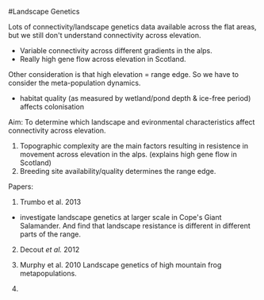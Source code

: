 #Landscape Genetics

Lots of connectivity/landscape genetics data available across the flat areas, but we still don't understand connectivity across elevation. 

- Variable connectivity across different gradients in the alps. 
- Really high gene flow across elevation in Scotland. 

Other consideration is that high elevation = range edge. So we have to consider the meta-population dynamics. 
- habitat quality (as measured by wetland/pond depth & ice-free period) affects colonisation


Aim:
To determine which landscape and evironmental characteristics affect connectivity across elevation. 
1. Topographic complexity are the main factors resulting in resistence in movement across elevation in the alps. (explains high gene flow in Scotland)
2. Breeding site availability/quality determines the range edge.





Papers: 

1. Trumbo et al. 2013 
- investigate landscape genetics at larger scale in Cope's Giant Salamander. And find that landscape resistance is different in different parts of the range. 

2. Decout *et al.* 2012
3. Murphy et al. 2010 Landscape genetics of high mountain frog metapopulations. 
 

3.
